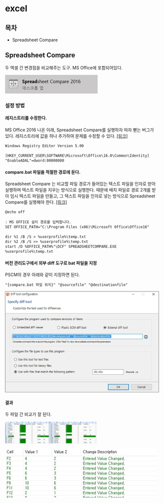 # excel

## 목차

- Spreadsheet Compare


## Spreadsheet Compare
두 엑셀 간 변경점을 비교해주는 도구. MS Office에 포함되어있다.

![](_img/spreadsheet_compare.jpg)

### 설정 방법

#### 레지스트리를 수정한다.

MS Office 2016 나온 이래, Spreadsheet Compare를 실행하자 마자 뻗는 버그가 있다. 레지스트리에 값을 하나 추가하여 문제를 수정할 수 있다. [[링크]](https://excel.uservoice.com/forums/304921-excel-for-windows-desktop-application/suggestions/18601555-spreadsheet-compare-does-not-work-with-64-bit-offi)

```
Windows Registry Editor Version 5.00

[HKEY_CURRENT_USER\SOFTWARE\Microsoft\Office\16.0\Common\Identity]
"EnableADAL"=dword:00000000
```

#### compare.bat 파일을 적절한 경로에 둔다.

Spreadsheet Compare 는 비교할 파일 경로가 들어있는 텍스트 파일을 인자로 받아 실행하며 텍스트 파일을 지우는 방식으로 실행한다. 때문에 배치 파일로 경로 2개를 받아 임시 텍스트 파일을 만들고, 그 텍스트 파일을 인자로 넣는 방식으로 Spreadsheet Compare를 실행해야 한다. [[링크]](https://github.com/kniklas/excomp/blob/master/excomp.bat)

```
@echo off

: MS OFFICE 설치 경로를 입력합니다.
SET OFFICE_PATH="C:\Program Files (x86)\Microsoft Office\Office16"

dir %1 /B /S > %userprofile%\temp.txt
dir %2 /B /S >> %userprofile%\temp.txt
start /D %OFFICE_PATH%"\DCF" SPREADSHEETCOMPARE.EXE %userprofile%\temp.txt
```

#### 버전 관리도구에서 외부 diff 도구로 bat 파일을 지정

PSCM의 경우 아래와 같이 지정하면 된다.

```
"{compare.bat 파일 위치}" "@sourcefile" "@destinationfile"
```

![](_img/spreadsheet_compare_pscm.jpg)

#### 결과
두 파일 간 비교가 잘 된다.

![](_img/spreadsheet_compare_result_1.jpg)

![](_img/spreadsheet_compare_result_2.jpg)
